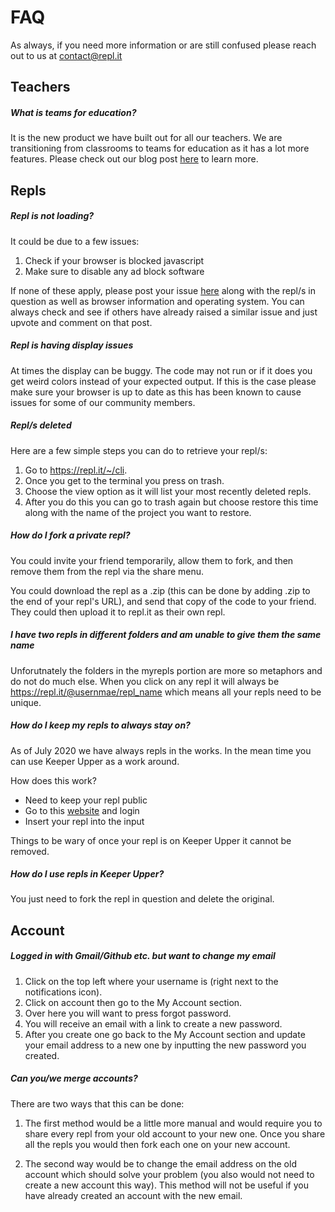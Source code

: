 # **FAQ**

 As always, if you need more information or are still confused please reach out to us at contact@repl.it 

## **Teachers**

##### **What is teams for education?** 

  It is the new product we have built out for all our teachers. We are transitioning from classrooms to teams for education as it has a lot more features. Please check out our blog post [here](https://blog.repl.it/teams-for-education) to learn more.




## **Repls**

##### **Repl is not loading?**

  It could be due to a few issues:

  1. Check if your browser is blocked javascript
  2. Make sure to disable any ad block software

  If none of these apply, please post your issue [here](https://repl.it/bugs/) along with the repl/s in question as well as browser information and operating system. You can always check and see if others have already raised a similar issue and just upvote and comment on that post.

##### **Repl is having display issues** 

  At times the display can be buggy. The code may not run or if it does you get weird colors instead of your expected output. If this is the case please make sure your browser is up to date as this has been known to cause issues for some of our community members.

  
##### **Repl/s deleted** 

  Here are a few simple steps you can do to retrieve your repl/s:

  1. Go to https://repl.it/~/cli.
  2. Once you get to the terminal you press on trash.
  3. Choose the view option as it will list your most recently deleted repls.
  4. After you do this you can go to trash again but choose restore this time along with the name of the project you want to restore.

##### **How do I fork a private repl?**

  You could invite your friend temporarily, allow them to fork, and then remove them from the repl via the share menu.

  You could download the repl as a .zip (this can be done by adding .zip to the end of your repl's URL), and send that copy of the code to your friend. They could then upload it to repl.it as their own repl.

##### **I have two repls in different folders and am unable to give them the same name**

  Unforutnately the folders in the myrepls portion are more so metaphors and do not do much else. When you click on any repl it will always be https://repl.it/@usernmae/repl_name which means all your repls need to be unique.

##### **How do I keep my repls to always stay on?**

As of July 2020 we have always repls in the works. In the mean time you can use Keeper Upper as a work around. 

How does this work?
 - Need to keep your repl public
 - Go to this [website](https://keeper-upper.turbio.repl.co/) and login
 - Insert your repl into the input

Things to be wary of once your repl is on Keeper Upper it cannot be removed.

##### **How do I use repls in Keeper Upper?** 
 
 You just need to fork the repl in question and delete the original.

## **Account**

##### **Logged in with Gmail/Github etc. but want to change my email**

  1. Click on the top left where your username is (right next to the notifications icon). 
  2. Click on account then go to the My Account section. 
  3. Over here you will want to press forgot password.
  4. You will receive an email with a link to create a new password. 
  5. After you create one go back to the My Account section and update your email address to a new one by inputting the new password you created.

##### **Can you/we merge accounts?**

There are two ways that this can be done:

  1. The first method would be a little more manual and would require you to share every repl from your old account to your new one. Once you share all the repls you would then fork each one on your new account. 

  2. The second way would be to change the email address on the old account which should solve your problem (you also would not need to create a new account this way). This method will not be useful if you have already created an account with the new email.
